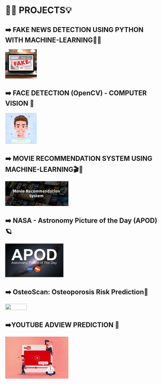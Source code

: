 # ⛓️‍💥 PROJECTS💡
## ➡️ FAKE NEWS DETECTION USING PYTHON WITH MACHINE-LEARNING📰🚫
<img src="https://github.com/naman648/PROJECTS/blob/c8f621e79570fa0992d57e979c511aaf3b7e630a/FAKE_NEWS_DETECTION_USING_PYTHON_WITH_ML/fake_news_logo.png" width=20% height=20%>

## ➡️ FACE DETECTION (OpenCV) - COMPUTER VISION 🤖
<img src="https://github.com/naman648/PROJECTS/blob/176af287d2b0f16d2c7de5ee5ebf53814e3f74e4/Face_Detection(OpenCV)%20-%20Computer_Vision/FACE_detection_logo.jpg" width=20% height=20%>

## ➡️ MOVIE RECOMMENDATION SYSTEM USING MACHINE-LEARNING🎬🍿
<img src="https://github.com/naman648/PROJECTS/blob/2a2d03eec224a611dd354606af4e5ca4eff68c08/Movie_Recommendation_System_using_ML/movie.logo.jpg" width=40% height=30%>

## ➡️ NASA - Astronomy Picture of the Day (APOD)🪐
<img src="https://github.com/naman648/PROJECTS/blob/3394e7b8cb78ed2f9937814e155a2711a000eb48/NASA_Image_Extraction_And_Audio_Explaination/Apod_logo.png" width=37% height=35%>

## ➡️ OsteoScan: Osteoporosis Risk Prediction🦴
<img src="https://github.com/naman648/PROJECTS/blob/3394e7b8cb78ed2f9937814e155a2711a000eb48/" width=37% height=35%>

## ➡️YOUTUBE ADVIEW PREDICTION 📀
<img src = "https://github.com/naman648/PROJECTS/blob/56fcef140982f07ee882e691b3a7090a5b1ff368/Youtube_AdView_Prediction/ytviewslogo.jpg" width = 40% height = 10%>

